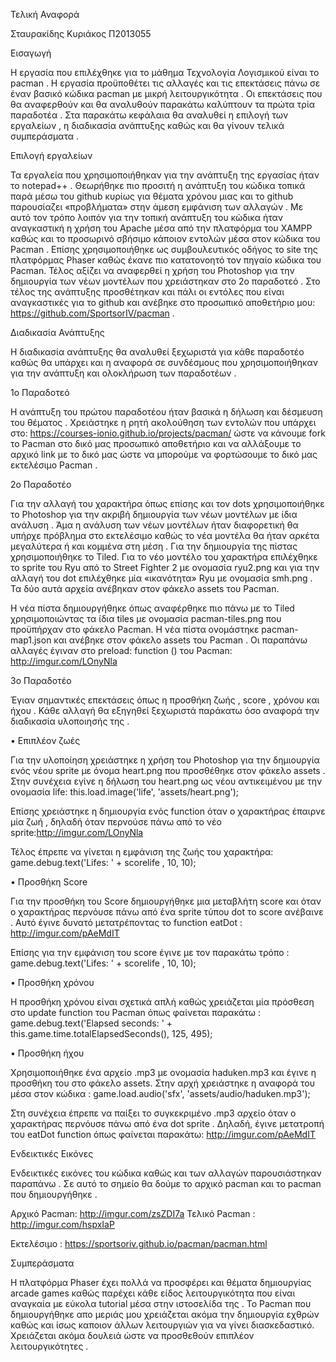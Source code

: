 Τελική Αναφορά

Σταυρακίδης Κυριάκος Π2013055 

Εισαγωγή

Η εργασία που επιλέχθηκε για το μάθημα Τεχνολογία Λογισμικού είναι το pacman . Η εργασία προϋποθέτει τις αλλαγές και τις επεκτάσεις πάνω σε έναν βασικό κώδικα pacman με μικρή λειτουργικότητα . Οι επεκτάσεις που θα αναφερθούν και θα αναλυθούν παρακάτω καλύπτουν τα πρώτα τρία παραδοτέα . Στα παρακάτω κεφάλαια θα αναλυθεί η επιλογή των εργαλείων  , η διαδικασία ανάπτυξης καθώς και θα γίνουν τελικά συμπεράσματα . 


Επιλογή εργαλείων

Τα εργαλεία που χρησιμοποιήθηκαν για την ανάπτυξη της εργασίας ήταν το notepad++ . Θεωρήθηκε πιο προσιτή η ανάπτυξη του κώδικα τοπικά παρά μέσω του github κυρίως για θέματα χρόνου μιας και το github παρουσίαζει «προβλήματα» στην άμεση εμφάνιση των αλλαγών . 
Με αυτό τον τρόπο λοιπόν για την τοπική ανάπτυξη του κώδικα ήταν αναγκαστική η χρήση του Apache μέσα από την πλατφόρμα του XAMPP καθώς και το προσωρινό σβήσιμο κάποιον εντολών μέσα στον κώδικα του Pacman . Επίσης χρησιμοποιήθηκε ως συμβουλευτικός οδήγος το site της πλατφόρμας Phaser καθώς έκανε πιο κατατονοητό τον πηγαίο κώδικα του Pacman. Τέλος αξίζει να αναφερθεί η χρήση του Photoshop για την δημιουργία των νέων μοντέλων που χρειάστηκαν στο 2ο παραδοτεό .
Στο τέλος της ανάπτυξης προσθέτηκαν και πάλι οι εντόλες που είναι αναγκαστικές για το github και ανέβηκε στο προσωπικό αποθετήριο μου:  https://github.com/SportsorIV/pacman . 


Διαδικασία Ανάπτυξης

Η διαδικασία ανάπτυξης θα αναλυθεί ξεχωριστά για κάθε παραδοτέο καθώς θα υπάρχει και η αναφορά σε συνδέσμους που χρησιμοποιήθηκαν για την ανάπτυξη και ολοκλήρωση των παραδοτέων .

1ο Παραδοτεό 

Η ανάπτυξη του πρώτου παραδοτέου ήταν βασικά η δήλωση και δέσμευση του θέματος . Χρειάστηκε η ρητή ακολούθηση των εντολών που υπάρχει στο: https://courses-ionio.github.io/projects/pacman/  ώστε να κάνουμε fork το Pacman στο δικό μας προσωπικό αποθετήριο και να αλλάξουμε το αρχικό link με το δικό μας ώστε να μπορούμε να φορτώσουμε το δικό μας εκτελέσιμο Pacman .

2ο Παραδοτέο 

Για την αλλαγή του χαρακτήρα όπως επίσης και τον dots χρησιμοποιήθηκε το Photoshop για την ακριβή δημιουργία των νέων μοντέλων με ίδια ανάλυση . Άμα η ανάλυση των νέων μοντέλων ήταν διαφορετική θα υπήρχε πρόβλημα στο εκτελέσιμο καθώς το νέα μοντέλα θα ήταν αρκέτα μεγαλύτερα ή και κομμένα στη μέση . Για την δημιουργία της πίστας χρησιμοποιήθηκε το Tiled.
Για το νέο μοντέλο του χαρακτήρα επιλέχθηκε το sprite του Ryu από το Street Fighter 2 με ονομασία ryu2.png και για την αλλαγή του dot επιλέχθηκε μία «ικανότητα» Ryu με ονομασία smh.png . Τα δύο αυτά αρχεία ανέβηκαν στον φάκελο assets του Pacman.
 
Η νέα πίστα δημιουργήθηκε όπως αναφέρθηκε πιο πάνω με το Tiled χρησιμοποιώντας τα ίδια tiles με ονομασία pacman-tiles.png που προϋπήρχαν στο φάκελο Pacman. H νέα πίστα ονομάστηκε pacman-map1.json και ανέβηκε στον φάκελο assets του Pacman . 
Οι παραπάνω αλλαγές έγιναν στο  preload: function ()  του Pacman: http://imgur.com/LOnyNla

3ο Παραδοτέο 

Έγιαν σημαντικές επεκτάσεις όπως η προσθήκη ζωής , score , χρόνου και ήχου . Κάθε αλλαγή θα εξηγηθεί ξεχωριστά παράκατω όσο αναφορά την διαδικασία υλοποιησής της .

•	Επιπλέον ζωές 

Για την υλοποίηση χρειάστηκε η χρήση του Photoshop για την δημιουργία ενός νέου sprite με όνομα heart.png που προσθέθηκε στον φάκελο assets . Στην συνέχεια εγίνε η δήλωση του heart.png ως νέου αντικειμένου με την ονομασία life:
this.load.image('life', 'assets/heart.png');
 
Eπίσης χρειάστηκε η δημιουργία ενός function όταν ο χαρακτήρας έπαιρνε μία ζωή , δηλαδή όταν περνούσε πάνω από το νέο sprite:http://imgur.com/LOnyNla


Τέλος έπρεπε να γίνεται η εμφάνιση της ζωής του χαρακτήρα:
game.debug.text('Lifes: ' + scorelife , 10, 10);

 
•	Προσθήκη Score 

Για την προσθήκη του Score δημιουργήθηκε μια μεταβλήτη score και όταν ο χαρακτήρας περνόυσε πάνω από ένα sprite τύπου dot το score ανέβαινε . Αυτό έγινε δυνατό μετατρέποντας το function eatDot :
http://imgur.com/pAeMdIT
 
Επίσης για την εμφάνιση του score έγινε με τον παρακάτω τρόπο :
 game.debug.text('Lifes: ' + scorelife , 10, 10);
 
•	Προσθήκη  χρόνου 

Η προσθήκη χρόνου είναι σχετικά απλή καθώς χρειάζεται μία πρόσθεση στο update function του Pacman όπως φαίνεται παρακάτω : 
 game.debug.text('Elapsed seconds: ' + this.game.time.totalElapsedSeconds(), 125, 495);
 
•	Προσθήκη ήχου 

Χρησιμοποιήθηκε ένα αρχείο .mp3 με ονομασία haduken.mp3 και έγινε η προσθήκη του στο φάκελο assets. Στην αρχή χρειάστηκε η αναφορά του μέσα στον κώδικα :
 game.load.audio('sfx', 'assets/audio/haduken.mp3');
 
Στη συνέχεια έπρεπε να παίξει το συγκεκριμένο .mp3 αρχείο όταν ο χαρακτήρας περνόυσε πάνω από ένα dot sprite . Δηλαδή, έγινε μετατροπή του eatDot function όπως φαίνεται παρακάτω:
http://imgur.com/pAeMdIT

Eνδεικτικές Eικόνες 

Ενδεικτικές εικόνες του κώδικα καθώς και των αλλαγών παρουσιάστηκαν παραπάνω . Σε αυτό το σημείο θα δούμε το αρχικό pacman και το pacman που δημιουργήθηκε . 

Αρχικό Pacman: http://imgur.com/zsZDI7a
Τελικό Pacman : http://imgur.com/hspxIaP
 
Εκτελέσιμο : https://sportsoriv.github.io/pacman/pacman.html

Συμπεράσματα

Η πλατφόρμα Phaser έχει πολλά να προσφέρει και θέματα δημιουργίας arcade games καθώς παρέχει κάθε είδος λειτουργικότητα που είναι αναγκαία με εύκολα tutorial μέσα στην ιστοσελίδα της . Το Pacman που δημιουργήθηκε απο μεριάς μου χρειάζεται ακόμα την δημιουργία εχθρών καθώς και ίσως καποιον άλλων λειτουργιών για να γίνει διασκεδαστικό. Χρειάζεται ακόμα δουλειά ώστε να προσθεθούν επιπλέον λειτουργικότητες . 
